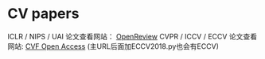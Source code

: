 # CV papers
ICLR / NIPS / UAI 论文查看网站： [OpenReview](https://openreview.net/)
CVPR / ICCV / ECCV 论文查看网站: [CVF Open Access](http://openaccess.thecvf.com/menu.py) (主URL后面加ECCV2018.py也会有ECCV)
